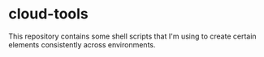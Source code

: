 # cloud-tools

This repository contains some shell scripts that I'm using
to create certain elements consistently across environments.
